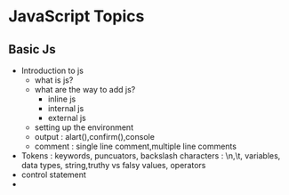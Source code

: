 # JavaScript Topics

## Basic Js

- Introduction to js
  - what is js?
  - what are the way to add js?
      - inline js
      - internal js
      - external js
  - setting up the environment
  - output : alart(),confirm(),console
  - comment : single line comment,multiple line comments
- Tokens : keywords, puncuators, backslash characters : \n,\t, variables,
  data types, string,truthy vs falsy values, operators
- control statement
- 
